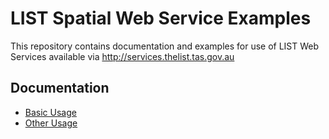 # LIST Spatial Web Service Examples
This repository contains documentation and examples for use of LIST Web Services available via http://services.thelist.tas.gov.au

## Documentation
* [Basic Usage](https://github.com/DPIPWE/list-spatial-web-service-examples/wiki/Basic+Usage)
* [Other Usage](https://github.com/DPIPWE/list-spatial-web-service-examples/wiki/Other+Usage)
